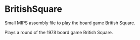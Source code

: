 # BritishSquare
Small MIPS assembly file to play the board game British Square.

Plays a round of the 1978 board game British Square. 
